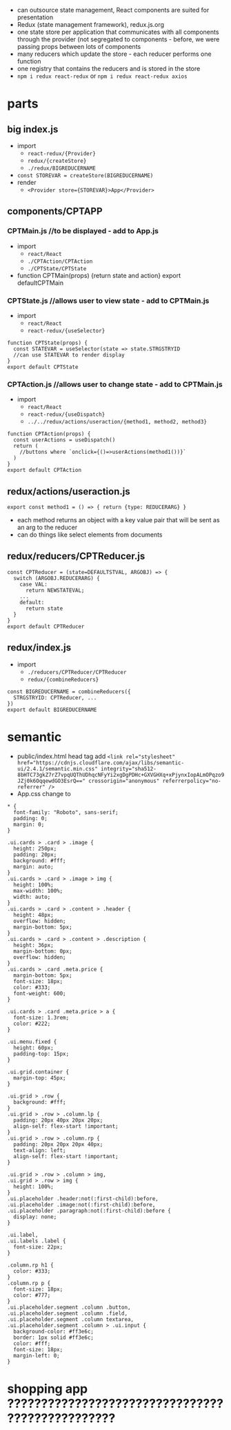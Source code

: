 * can outsource state management, React components are suited for presentation
* Redux (state management framework), redux.js.org
* one state store per application that communicates with all components through the provider (not segregated to components - before, we were passing props between lots of components
* many reducers which update the store - each reducer performs one function
* one registry that contains the reducers and is stored in the store
* `npm i redux react-redux` or `npm i redux react-redux axios`
# parts
## big index.js
* import
  * `react-redux/{Provider}`
  * `redux/{createStore}`
  * `./redux/BIGREDUCERNAME`
* `const STOREVAR = createStore(BIGREDUCERNAME)`
* render
  * `<Provider store={STOREVAR}>App</Provider>`
## components/CPTAPP
### CPTMain.js //to be displayed - add to App.js
* import
  * `react/React`
  * `./CPTAction/CPTAction`
  * `./CPTState/CPTState`
* function CPTMain(props) {return state and action} export defaultCPTMain
### CPTState.js //allows user to view state - add to CPTMain.js
* import
  * `react/React`
  * `react-redux/{useSelector}`
```
function CPTState(props) {
  const STATEVAR = useSelector(state => state.STRGSTRYID
  //can use STATEVAR to render display
}
export default CPTState
```
### CPTAction.js //allows user to change state - add to CPTMain.js
* import
  * `react/React`
  * `react-redux/{useDispatch}`
  * `../../redux/actions/useraction/{method1, method2, method3}`
```
function CPTAction(props) {
  const userActions = useDispatch()
  return (
    //buttons where `onclick={()=>userActions(method1())}`
  )
}
export default CPTAction
```
## redux/actions/useraction.js
`export const method1 = () => { return {type: REDUCERARG} }`
* each method returns an object with a key value pair that will be sent as an arg to the reducer
* can do things like select elements from documents
## redux/reducers/CPTReducer.js
```
const CPTReducer = (state=DEFAULTSTVAL, ARGOBJ) => {
  switch (ARGOBJ.REDUCERARG) {
    case VAL:
      return NEWSTATEVAL;
    ...
    default:
      return state
  }
}
export default CPTReducer
```
## redux/index.js
* import
  * `./reducers/CPTReducer/CPTReducer`
  * `redux/{combineReducers}`
```
const BIGREDUCERNAME = combineReducers({
  STRGSTRYID: CPTReducer, ...
})
export default BIGREDUCERNAME
```
# semantic
* public/index.html head tag add `<link rel="stylesheet" href="https://cdnjs.cloudflare.com/ajax/libs/semantic-ui/2.4.1/semantic.min.css" integrity="sha512-8bHTC73gkZ7rZ7vpqUQThUDhqcNFyYi2xgDgPDHc+GXVGHXq+xPjynxIopALmOPqzo9JZj0k6OqqewdGO3EsrQ==" crossorigin="anonymous" referrerpolicy="no-referrer" />`
* App.css change to
```
* {
  font-family: "Roboto", sans-serif;
  padding: 0;
  margin: 0;
}

.ui.cards > .card > .image {
  height: 250px;
  padding: 20px;
  background: #fff;
  margin: auto;
}
.ui.cards > .card > .image > img {
  height: 100%;
  max-width: 100%;
  width: auto;
}
.ui.cards > .card > .content > .header {
  height: 48px;
  overflow: hidden;
  margin-bottom: 5px;
}
.ui.cards > .card > .content > .description {
  height: 36px;
  margin-bottom: 0px;
  overflow: hidden;
}
.ui.cards > .card .meta.price {
  margin-bottom: 5px;
  font-size: 18px;
  color: #333;
  font-weight: 600;
}

.ui.cards > .card .meta.price > a {
  font-size: 1.3rem;
  color: #222;
}

.ui.menu.fixed {
  height: 60px;
  padding-top: 15px;
}

.ui.grid.container {
  margin-top: 45px;
}

.ui.grid > .row {
  background: #fff;
}
.ui.grid > .row > .column.lp {
  padding: 20px 40px 20px 20px;
  align-self: flex-start !important;
}
.ui.grid > .row > .column.rp {
  padding: 20px 20px 20px 40px;
  text-align: left;
  align-self: flex-start !important;
}

.ui.grid > .row > .column > img,
.ui.grid > .row > img {
  height: 100%;
}
.ui.placeholder .header:not(:first-child):before,
.ui.placeholder .image:not(:first-child):before,
.ui.placeholder .paragraph:not(:first-child):before {
  display: none;
}

.ui.label,
.ui.labels .label {
  font-size: 22px;
}

.column.rp h1 {
  color: #333;
}
.column.rp p {
  font-size: 18px;
  color: #777;
}
.ui.placeholder.segment .column .button,
.ui.placeholder.segment .column .field,
.ui.placeholder.segment .column textarea,
.ui.placeholder.segment .column > .ui.input {
  background-color: #ff3e6c;
  border: 1px solid #ff3e6c;
  color: #fff;
  font-size: 18px;
  margin-left: 0;
}
```
# shopping app ????????????????????????????????????????????????
